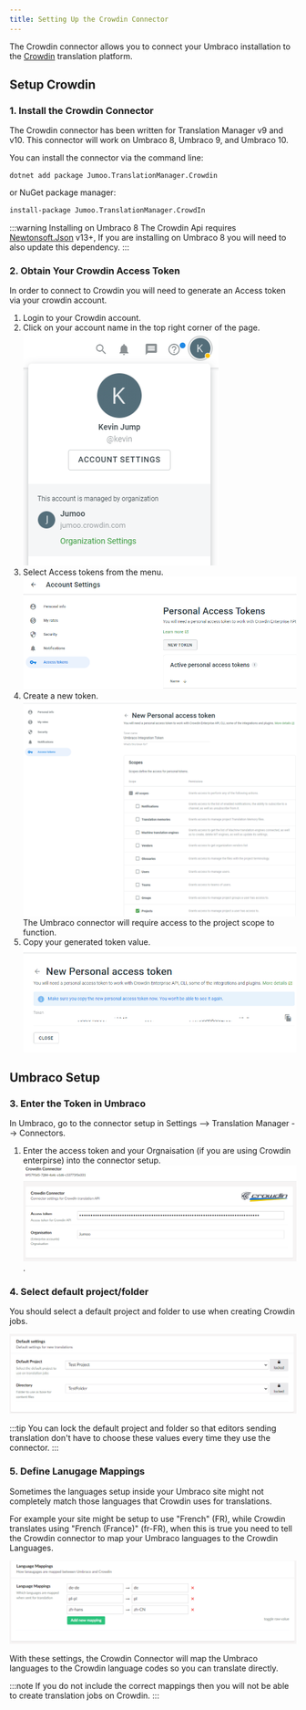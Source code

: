 ```yaml
---
title: Setting Up the Crowdin Connector
---
```


The Crowdin connector allows you to connect your Umbraco installation to the [Crowdin](https://crowdin.com/) translation platform.

## Setup Crowdin 

### 1. Install the Crowdin Connector 

The Crowdin connector has been written for Translation Manager v9 and v10. This connector will work on Umbraco 8, Umbraco 9, and Umbraco 10.

You can install the connector via the command line: 

```cli
dotnet add package Jumoo.TranslationManager.Crowdin
```

or NuGet package manager:

```cls
install-package Jumoo.TranslationManager.CrowdIn
```

:::warning Installing on Umbraco 8
The Crowdin Api requires [Newtonsoft.Json](https://www.newtonsoft.com/json) v13+, If you are installing on Umbraco 8 you will need to also update this dependency.
:::

### 2. Obtain Your Crowdin Access Token

In order to connect to Crowdin you will need to generate an Access token via your crowdin account.

1. Login to your Crowdin account.
2. Click  on your account name in the top right corner of the page.
![](crowdin_account.png)
3. Select Access tokens from the menu.
![](crowdin_newtoken.png)
4. Create a new token.
![](crowdin_tokensetup.png)
The Umbraco connector will require access to the project scope to function.
5. Copy your generated token value.
![](crowdin_token.png)

## Umbraco Setup

### 3. Enter the Token in Umbraco

In Umbraco, go to the connector setup in Settings --> Translation Manager --> Connectors.

1. Enter the access token and your Orgnaisation (if you are using Crowdin enterpirse) into the connector setup.
![](tm_accesstoken.png).

### 4. Select default project/folder

You should select a default project and folder to use when creating Crowdin jobs. 

![Default settings menu](tm_defaults.png)

:::tip
You can lock the default project and folder so that editors sending translation don't have to choose these values every time they use the connector.
:::


### 5. Define Lanugage Mappings

Sometimes the languages setup inside your Umbraco site might not completely match those languages that Crowdin uses for translations. 

For example your site might be setup to use "French" (FR), while Crowdin translates using "French (France)" (fr-FR), when this is true you need to tell the Crowdin connector to map your Umbraco languages to the Crowdin Languages. 

![Language mappings menu](tm_mappings.png)

With these settings, the Crowdin Connector will map the Umbraco languages to the Crowdin language codes so you can translate directly. 

:::note
If you do not include the correct mappings then you will not be able to create translation jobs on Crowdin.
:::